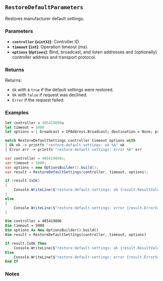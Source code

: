 ## `RestoreDefaultParameters`

Restores manufacturer default settings.

### Parameters
- **`controller` (`uint32`)**: Controller ID.
- **`timeout` (`int`)**: Operation timeout (ms).
- **`options` (`Options`)**: Bind, broadcast, and listen addresses and (optionally) controller address and transport protocol.

### Returns

Returns:
- `Ok` with a `true` if the default settings were restored.
- `Ok` with `false` if request was declined.
- `Error` if the request failed.

### Examples

```fsharp
let controller = 405419896u
let timeout = 5000
let options = { broadcast = IPAddress.Broadcast; destination = None; protoocol = None; debug = true }

match RestoreDefaultSettings controller timeout options with
| Ok ok -> printfn "restore-default-settings: ok %A" ok
| Error err -> printfn "restore-default-settings: error %A" err
```

```csharp
var controller = 405419896u;
var timeout = 5000;
var options = new OptionsBuilder().build();
var result = RestoreDefaultSettings(controller, timeout, options);

if (result.IsOk)
{
    Console.WriteLine($"restore-default-settings: ok {result.ResultValue}");
}
else
{
    Console.WriteLine($"restore-default-settings: error {result.ErrorValue}");
}
```

```vb
Dim controller = 405419896
Dim timeout = 5000
Dim options As New OptionsBuilder().build()
Dim result = RestoreDefaultSettings(controller, timeout, options)

If result.IsOk Then
    Console.WriteLine($"restore-default-settings: ok {result.ResultValue}")
Else
    Console.WriteLine($"restore-default-settings: error {result.ErrorValue}")
End If
```

### Notes
